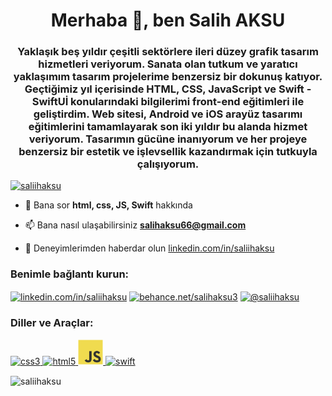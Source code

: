<h1 align="center">Merhaba 👋, ben Salih AKSU</h1>
<h3 align="center">Yaklaşık beş yıldır çeşitli sektörlere ileri düzey grafik tasarım hizmetleri veriyorum. Sanata olan tutkum ve yaratıcı yaklaşımım tasarım projelerime benzersiz bir dokunuş katıyor. Geçtiğimiz yıl içerisinde HTML, CSS, JavaScript ve Swift - SwiftUİ konularındaki bilgilerimi front-end eğitimleri ile geliştirdim. Web sitesi, Android ve iOS arayüz tasarımı eğitimlerini tamamlayarak son iki yıldır bu alanda hizmet veriyorum. Tasarımın gücüne inanıyorum ve her projeye benzersiz bir estetik ve işlevsellik kazandırmak için tutkuyla çalışıyorum.</h3>

<p align="left"> <a href="https://github.com/ryo-ma/ github-profile-trophy"><img src="https://github-profile-trophy.vercel.app/?username=saliihaksu" alt="saliihaksu" /></a> </p>

- 💬 Bana sor **html, css, JS, Swift** hakkında

- 📫 Bana nasıl ulaşabilirsiniz **salihaksu66@gmail.com**

- 📄 Deneyimlerimden haberdar olun [linkedin.com/in/saliihaksu](linkedin.com/in/saliihaksu )

<h3 align="left">Benimle bağlantı kurun:</h3>
<p align="left">
<a href="https://linkedin.com/in/linkedin.com/in/saliihaksu" target= "blank"><img align = "center" src = "https://raw.githubusercontent.com/rahuldkjain/github-profile-readme-generator/master/src/images/icons/Social/linked-in-alt. svg" alt = "linkedin.com/in/saliihaksu" height = "30" genişlik = "40" /></a>
<a href = "https://www.behance.net/behance.net/salihaksu3" target = "blank"><img align = "center" src = "https://raw.githubusercontent.com/rahuldkjain/github-profile-readme-generator/master/src/images/icons/Social/behance.svg" alt = "behance.net/salihaksu3" height = "30" genişlik = "40" /></a>
<a href = "https://medium.com/@saliihaksu" target = "blank"><img align ="center" src="https://raw.githubusercontent.com/rahuldkjain/github-profile-readme-generator/master/src/images/icons/Social/medium.svg" alt="@saliihaksu" height=" 30" width="40" /></a>
</p>

<h3 align="left">Diller ve Araçlar:</h3>
<p align = "left"> <a href = "https://www.w3schools.com/css/" target = "_blank" rel = "noreferrer"> <img src = "https://raw.githubusercontent. com/devicons/devicon/master/icons/css3/css3-original-wordmark.svg" alt = "css3" width = "40" height = "40"/> </a> <a href = "https:// www.w3.org/html/" target = "_blank" rel = "noreferrer"> <img src = "https://raw.githubusercontent.com/devicons/devicon/master/icons/html5/html5-original-wordmark .svg" alt = "html5" width = "40" height = "40"/> </a> <a href = "https://developer.mozilla.org/en-US/docs/Web/JavaScript" hedefi ="_blank" rel = "noreferrer"> <img src = "https://raw.githubusercontent.com/devicons/devicon/master/icons/javascript/javascript-original.svg" alt = "javascript" width = "40 " height = "40"/> </a> <a href = "https://developer.apple.com/swift/" target = "_blank" rel = "noreferrer"> <img src = "https:// raw.githubusercontent.com/devicons/devicon/master/icons/swift/swift-original.svg" alt = "swift" width = "40" height = "40"/> </a> </p>

<p> <img align = "center" src = "https://github-readme-stats.vercel.app/api/top-langs?username=saliihaksu&show_icons=true&locale=en&layout=compact" alt = "saliihaksu" /></p >
